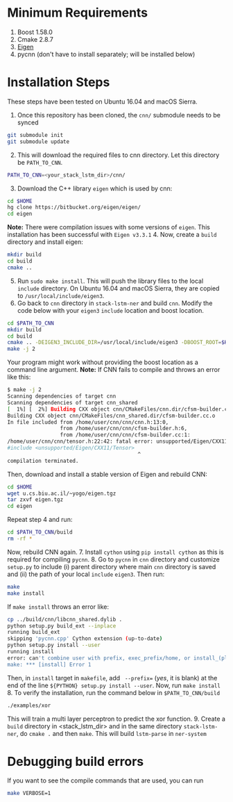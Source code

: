 Minimum Requirements
======================
1. Boost 1.58.0
2. Cmake 2.8.7
3. [Eigen](http://eigen.tuxfamily.org/index.php?title=Main_Page)
4. pycnn (don't have to install separately; will be installed below)

Installation Steps
======================
These steps have been tested on Ubuntu 16.04 and macOS Sierra.

1. Once this repository has been cloned, the `cnn/` submodule needs to be synced

  ```bash
  git submodule init
  git submodule update
  ```
2. This will download the required files to cnn directory. Let this directory be `PATH_TO_CNN`.
  
  ```bash
  PATH_TO_CNN=<your_stack_lstm_dir>/cnn/
  ```
3. Download the C++ library `eigen` which is used by cnn:
  
  ```bash
  cd $HOME
  hg clone https://bitbucket.org/eigen/eigen/
  cd eigen
  ```
  **Note:** There were compilation issues with some versions of `eigen`. This installation has been successful with `Eigen v3.3.1`
4. Now, create a `build` directory and install eigen:

  ```bash
  mkdir build
  cd build
  cmake ..
  ```
5. Run `sudo make install`. This will push the library files to the local `include` directory. On Ubuntu 16.04 and macOS Sierra, they are copied to `/usr/local/include/eigen3`. 
6. Go back to `cnn` directory in `stack-lstm-ner` and build `cnn`. Modify the code below with your `eigen3` `include` location and boost location. 

  ```bash
  cd $PATH_TO_CNN
  mkdir build
  cd build
  cmake .. -DEIGEN3_INCLUDE_DIR=/usr/local/include/eigen3 -DBOOST_ROOT=$HOME/.local/boost_1_58_0 -DBoost_NO_BOOST_CMAKE=ON
  make -j 2
  ```
Your program might work without providing the boost location as a command line argument. **Note:** If CNN fails to compile and throws an error like this:
  ```bash
  $ make -j 2
  Scanning dependencies of target cnn
  Scanning dependencies of target cnn_shared
  [  1%] [  2%] Building CXX object cnn/CMakeFiles/cnn.dir/cfsm-builder.cc.o
  Building CXX object cnn/CMakeFiles/cnn_shared.dir/cfsm-builder.cc.o
  In file included from /home/user/cnn/cnn/cnn.h:13:0,
                   from /home/user/cnn/cnn/cfsm-builder.h:6,
                   from /home/user/cnn/cnn/cfsm-builder.cc:1:
  /home/user/cnn/cnn/tensor.h:22:42: fatal error: unsupported/Eigen/CXX11/Tensor: No such file or directory
  #include <unsupported/Eigen/CXX11/Tensor>
                                            ^
  compilation terminated.
  ```
Then, download and install a stable version of Eigen and rebuild CNN:

  ```bash
  cd $HOME
  wget u.cs.biu.ac.il/~yogo/eigen.tgz
  tar zxvf eigen.tgz
  cd eigen
  ```
Repeat step 4 and run:

  ```bash
  cd $PATH_TO_CNN/build
  rm -rf *
  ```
Now, rebuild CNN again.
7. Install `cython` using `pip install cython` as this is required for compiling `pycnn`.
8. Go to `pycnn` in `cnn` directory and customize `setup.py` to include (i) parent directory where main `cnn` directory is saved and (ii) the path of your local `include` `eigen3`. Then run:

  ```bash
  make
  make install
  ```
If `make install` throws an error like:
  ```bash
  cp ../build/cnn/libcnn_shared.dylib .
  python setup.py build_ext --inplace
  running build_ext
  skipping 'pycnn.cpp' Cython extension (up-to-date)
  python setup.py install --user
  running install
  error: can't combine user with prefix, exec_prefix/home, or install_(plat)base
  make: *** [install] Error 1
  ```
Then, in `install` target in `makefile`, add ` --prefix=` (_yes_, it is blank) at the end of the line `${PYTHON} setup.py install --user`. Now, run `make install`
8. To verify the installation, run the command below in `$PATH_TO_CNN/build`

  ```bash
  ./examples/xor
  ```
This will train a multi layer perceptron to predict the xor function.
9. Create a `build` directory in <stack_lstm_dir> and in the same directory `stack-lstm-ner`, do `cmake .` and then `make`. This will build `lstm-parse` in `ner-system`

Debugging build errors
========================
If you want to see the compile commands that are used, you can run

```bash
make VERBOSE=1
```
